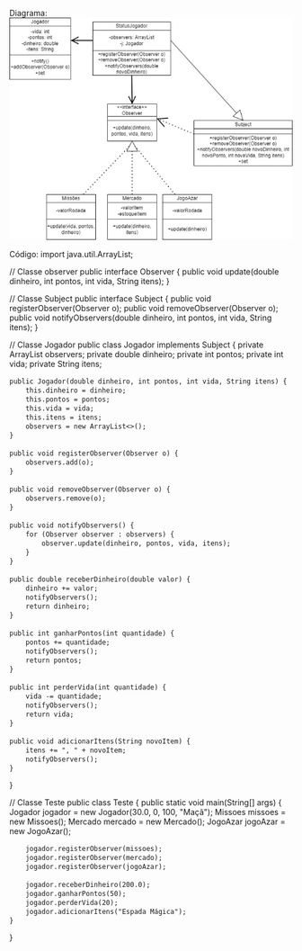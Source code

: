 
Diagrama:
<img src="diagramaObserver.jpg">

Código:
import java.util.ArrayList;

// Classe observer
public interface Observer {
    public void update(double dinheiro, int pontos, int vida, String itens);
}

// Classe Subject
public interface Subject {
    public void registerObserver(Observer o);
    public void removeObserver(Observer o);
    public void notifyObservers(double dinheiro, int pontos, int vida, String itens);
}

// Classe Jogador
public class Jogador implements Subject {
    private ArrayList<Observer> observers;
    private double dinheiro;
    private int pontos;
    private int vida;
    private String itens;

    public Jogador(double dinheiro, int pontos, int vida, String itens) {
        this.dinheiro = dinheiro;
        this.pontos = pontos;
        this.vida = vida;
        this.itens = itens;
        observers = new ArrayList<>();
    }

    public void registerObserver(Observer o) {
        observers.add(o);
    }

    public void removeObserver(Observer o) {
        observers.remove(o);
    }

    public void notifyObservers() {
        for (Observer observer : observers) {
            observer.update(dinheiro, pontos, vida, itens);
        }
    }

    public double receberDinheiro(double valor) {
        dinheiro += valor;
        notifyObservers();
        return dinheiro;
    }

    public int ganharPontos(int quantidade) {
        pontos += quantidade;
        notifyObservers();
        return pontos;
    }

    public int perderVida(int quantidade) {
        vida -= quantidade;
        notifyObservers();
        return vida;
    }

    public void adicionarItens(String novoItem) {
        itens += ", " + novoItem;
        notifyObservers();
    }
}

// Classe Teste
public class Teste {
    public static void main(String[] args) {
        Jogador jogador = new Jogador(30.0, 0, 100, "Maçã");
        Missoes missoes = new Missoes();
        Mercado mercado = new Mercado();
        JogoAzar jogoAzar = new JogoAzar();
        
        jogador.registerObserver(missoes);
        jogador.registerObserver(mercado);
        jogador.registerObserver(jogoAzar);
        
        jogador.receberDinheiro(200.0);
		jogador.ganharPontos(50);
        jogador.perderVida(20);
        jogador.adicionarItens("Espada Mágica");
    }
}

